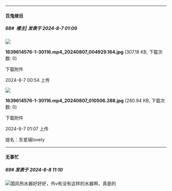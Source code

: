 ﻿
*****

####  百鬼绫目  
##### 68#         楼主| 发表于 2024-8-7 01:09

<img src="https://img.saraba1st.com/forum/202408/07/005428oirgogpkhbhvq0qr.jpg" referrerpolicy="no-referrer">

<strong>1639614576-1-30116.mp4_20240807_004929.164.jpg</strong> (307.18 KB, 下载次数: 0)

下载附件

2024-8-7 00:54 上传

<img src="https://img.saraba1st.com/forum/202408/07/010708imms5qrciqqqrmcn.jpg" referrerpolicy="no-referrer">

<strong>1639614576-1-30116.mp4_20240807_010506.288.jpg</strong> (280.94 KB, 下载次数: 0)

下载附件

2024-8-7 01:07 上传

提名：东爱璃lovely


*****

####  无事忙  
##### 69#       发表于 2024-8-8 11:10

<img src="https://static.saraba1st.com/image/smiley/face2017/077.png" referrerpolicy="no-referrer">国风热水器好好好，外v有没有这样的水器啊，真是的

